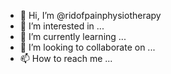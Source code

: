 - 👋 Hi, I’m @ridofpainphysiotherapy
- 👀 I’m interested in ...
- 🌱 I’m currently learning ...
- 💞️ I’m looking to collaborate on ...
- 📫 How to reach me ...

<!---
ridofpainphysiotherapy/ridofpainphysiotherapy is a ✨ special ✨ repository because its `README.md` (this file) appears on your GitHub profile.
You can click the Preview link to take a look at your changes.
--->
